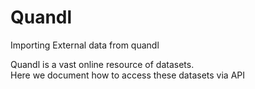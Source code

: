 # Quandl
Importing External data from quandl

Quandl is a vast online resource of datasets.  
Here we document how to access these datasets via API
